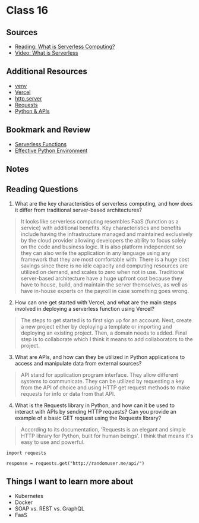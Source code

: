 # Class 16

## Sources

- [Reading: What is Serverless Computing?](https://www.ibm.com/topics/serverless)
- [Video: What is Serverless](https://www.youtube.com/watch?v=vxJobGtqKVM)

## Additional Resources

- [venv](https://docs.python.org/3/library/venv.html)
- [Vercel](https://vercel.com/docs/getting-started-with-vercel)
- [http.server](https://pymotw.com/3/http.server/index.html)
- [Requests](https://requests.readthedocs.io/en/latest/)
- [Python & APIs](https://realpython.com/python-api/)

## Bookmark and Review
- [Serverless Functions](https://vercel.com/docs/functions/serverless-functions)
- [Effective Python Environment](https://realpython.com/effective-python-environment/)

## Notes

## Reading Questions

1. What are the key characteristics of serverless computing, and how does it differ from traditional server-based architectures?
> It looks like serverless computing resembles FaaS (function as a service) with additional benefits. Key characteristics and benefits include having the  infrastructure managed and maintained exclusively by the cloud provider allowing developers the ability to focus solely on the code and business logic. It is also platform independent so they can also write the application in any language using any framework that they are most comfortable with. There is a huge cost savings since there is no idle capacity and computing resources are utilized on demand, and scales to zero when not in use. Traditional server-based architecture have a huge upfront cost because they have to house, build, and maintain the server themselves, as well as have in-house experts on the payroll in case something goes wrong. 

2. How can one get started with Vercel, and what are the main steps involved in deploying a serverless function using Vercel?
> The steps to get started is to first sign up for an account. Next, create a new project either by deploying a template or importing and deploying an existing project. Then, a domain needs to added. Final step is to collaborate which I think it means to add collaborators to the project. 

3. What are APIs, and how can they be utilized in Python applications to access and manipulate data from external sources?
> API stand for application program interface. They allow different systems to communicate. They can be utilized by requesting a key from the API of choice and using HTTP get request methods to make requests for info or data from that API.  
4. What is the Requests library in Python, and how can it be used to interact with APIs by sending HTTP requests? Can you provide an example of a basic GET request using the Requests library?
> According to its documentation, 'Requests is an elegant and simple HTTP library for Python, built for human beings'. I think that means it's easy to use and powerful. 

`import requests`

`response = requests.get("http://randomuser.me/api/")`


## Things I want to learn more about
- Kubernetes
- Docker
- SOAP vs. REST vs. GraphQL
- FaaS